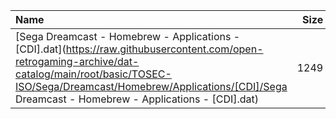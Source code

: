 |Name|Size|
|:---|---:|
|[Sega Dreamcast - Homebrew - Applications - [CDI].dat](https://raw.githubusercontent.com/open-retrogaming-archive/dat-catalog/main/root/basic/TOSEC-ISO/Sega/Dreamcast/Homebrew/Applications/[CDI]/Sega Dreamcast - Homebrew - Applications - [CDI].dat)|1249|
